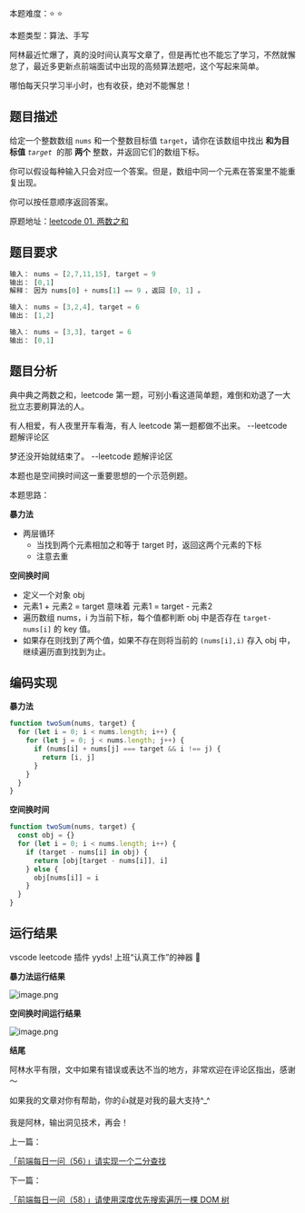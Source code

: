 本题难度：⭐ ⭐

本题类型：算法、手写

阿林最近忙爆了，真的没时间认真写文章了，但是再忙也不能忘了学习，不然就懈怠了，最近多更新点前端面试中出现的高频算法题吧，这个写起来简单。

哪怕每天只学习半小时，也有收获，绝对不能懈怠！

## 题目描述

给定一个整数数组 `nums` 和一个整数目标值 `target`，请你在该数组中找出 **和为目标值** *`target`*  的那 **两个** 整数，并返回它们的数组下标。

你可以假设每种输入只会对应一个答案。但是，数组中同一个元素在答案里不能重复出现。

你可以按任意顺序返回答案。

原题地址：[leetcode 01. 两数之和](https://leetcode-cn.com/problems/two-sum/)

## 题目要求

```js
输入： nums = [2,7,11,15], target = 9
输出： [0,1]
解释： 因为 nums[0] + nums[1] == 9 ，返回 [0, 1] 。
```

```js
输入： nums = [3,2,4], target = 6
输出： [1,2]
```

```js
输入： nums = [3,3], target = 6
输出： [0,1]
```

## 题目分析

典中典之两数之和，leetcode 第一题，可别小看这道简单题，难倒和劝退了一大批立志要刷算法的人。

有人相爱，有人夜里开车看海，有人 leetcode 第一题都做不出来。 --leetcode 题解评论区

梦还没开始就结束了。 --leetcode 题解评论区

本题也是空间换时间这一重要思想的一个示范例题。

本题思路：

**暴力法**

- 两层循环
  - 当找到两个元素相加之和等于 target 时，返回这两个元素的下标
  - 注意去重

**空间换时间**

- 定义一个对象 obj
- 元素1 + 元素2 = target  意味着  元素1 = target - 元素2
- 遍历数组 nums，i 为当前下标，每个值都判断 obj 中是否存在 `target-nums[i]` 的 key 值。
- 如果存在则找到了两个值，如果不存在则将当前的 `(nums[i],i)` 存入 obj 中，继续遍历直到找到为止。

## 编码实现

**暴力法**

```js
function twoSum(nums, target) {
  for (let i = 0; i < nums.length; i++) {
    for (let j = 0; j < nums.length; j++) {
      if (nums[i] + nums[j] === target && i !== j) {
        return [i, j]
      }      
    }
  }
}
```

**空间换时间**

```js
function twoSum(nums, target) {
  const obj = {}
  for (let i = 0; i < nums.length; i++) {
    if (target - nums[i] in obj) {
      return [obj[target - nums[i]], i]
    } else {
      obj[nums[i]] = i
    }
  }
}
```

## 运行结果

vscode leetcode 插件 yyds! 上班“认真工作”的神器 🐶

**暴力法运行结果**

![image.png](https://p6-juejin.byteimg.com/tos-cn-i-k3u1fbpfcp/3523621fe38f405d859b12324aa9de4c~tplv-k3u1fbpfcp-watermark.image?)

**空间换时间运行结果**

![image.png](https://p9-juejin.byteimg.com/tos-cn-i-k3u1fbpfcp/8e103d7736e247eda2cfe4105c1865d8~tplv-k3u1fbpfcp-watermark.image?)

**结尾**

阿林水平有限，文中如果有错误或表达不当的地方，非常欢迎在评论区指出，感谢～

如果我的文章对你有帮助，你的👍就是对我的最大支持^_^

我是阿林，输出洞见技术，再会！

上一篇：

[「前端每日一问（56）」请实现一个二分查找](https://github.com/wlllyfor/question-everyday/blob/main/Blog/56.%E8%AF%B7%E5%AE%9E%E7%8E%B0%E4%B8%80%E4%B8%AA%E4%BA%8C%E5%88%86%E6%9F%A5%E6%89%BE.md)

下一篇：

[「前端每日一问（58）」请使用深度优先搜索遍历一棵 DOM 树](https://github.com/wlllyfor/question-everyday/blob/main/Blog/58.%E8%AF%B7%E4%BD%BF%E7%94%A8%E6%B7%B1%E5%BA%A6%E4%BC%98%E5%85%88%E6%90%9C%E7%B4%A2%E9%81%8D%E5%8E%86%E4%B8%80%E6%A3%B5%20DOM%20%E6%A0%91.md)
